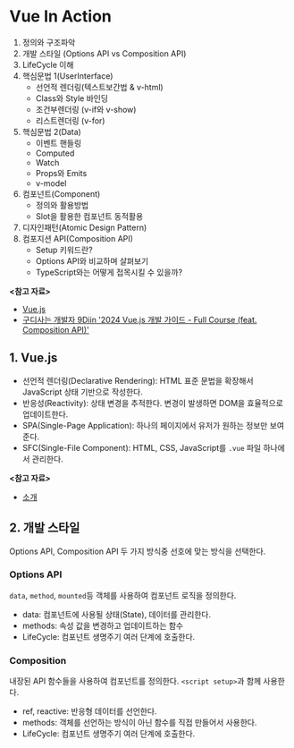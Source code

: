 # Vue In Action

1. 정의와 구조파악
2. 개발 스타일 (Options API vs Composition API)
3. LifeCycle 이해
4. 핵심문법 1(UserInterface)
    - 선언적 렌더링(텍스트보간법 & v-html)
    - Class와 Style 바인딩
    - 조건부렌더링 (v-if와 v-show)
    - 리스트렌더링 (v-for)
5. 핵심문법 2(Data)
    - 이벤트 핸들링
    - Computed
    - Watch
    - Props와 Emits
    - v-model
6. 컴포넌트(Component)
    - 정의와 활용방법
    - Slot을 활용한 컴포넌트 동적활용
7. 디자인패턴(Atomic Design Pattern)
8. 컴포지션 API(Composition API)
    - Setup 키워드란?
    - Options API와 비교하며 살펴보기
    - TypeScript와는 어떻게 접목시킬 수 있을까?

**<참고 자료>**

* [Vue.js](https://ko.vuejs.org/guide/introduction.html)
* [구디사는 개발자 9Diin '2024 Vue.js 개발 가이드 - Full Course (feat. Composition API)'](https://youtu.be/9lWaIhE05m8?si=3gp1eK_cgxDXjpeQ)

## 1. Vue.js

* 선언적 렌더링(Declarative Rendering): HTML 표준 문법을 확장해서 JavaScript 상태 기반으로 작성한다.
* 반응성(Reactivity): 상태 변경을 추적한다. 변경이 발생하면 DOM을 효율적으로 업데이트한다.
* SPA(Single-Page Application): 하나의 페이지에서 유저가 원하는 정보만 보여준다.
* SFC(Single-File Component): HTML, CSS, JavaScript를 `.vue` 파일 하나에서 관리한다.

**<참고 자료>**

* [소개](https://ko.vuejs.org/guide/introduction.html)

## 2. 개발 스타일

Options API, Composition API 두 가지 방식중 선호에 맞는 방식을 선택한다.

### Options API

`data`, `method`, `mounted`등 객체를 사용하여 컴포넌트 로직을 정의한다.

* data: 컴포넌트에 사용될 상태(State), 데이터를 관리한다.
* methods: 속성 값을 변경하고 업데이트하는 함수
* LifeCycle: 컴포넌트 생명주기 여러 단계에 호출한다.

### Composition

내장된 API 함수들을 사용하여 컴포넌트를 정의한다. `<script setup>`과 함께 사용한다.

* ref, reactive: 반응형 데이터를 선언한다.
* methods: 객체를 선언하는 방식이 아닌 함수를 직접 만들어서 사용한다.
* LifeCycle: 컴포넌트 생명주기 여러 단계에 호출한다.
